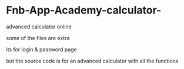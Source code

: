 # Fnb-App-Academy-calculator-
advanced calculator online

some of the files are extra 

its for login & password page 

but the source code is for an advanced calculator with all the functions
